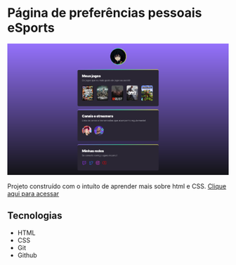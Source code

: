 # Página de preferências pessoais eSports

![preview](./.github/preview.png)

Projeto construído com o intuíto de aprender mais sobre html e CSS.
[Clique aqui para acessar](https://gustavoalb2.github.io/Gustavo-eSports)
## Tecnologias

 - HTML
 - CSS
 - Git
 - Github